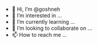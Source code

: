- 👋 Hi, I’m @goshneh
- 👀 I’m interested in ...
- 🌱 I’m currently learning ...
- 💞️ I’m looking to collaborate on ...
- 📫 How to reach me ...

<!---
goshneh/goshneh is a ✨ special ✨ repository because its `README.md` (this file) appears on your GitHub profile.
You can click the Preview link to take a look at your changes.
--->
